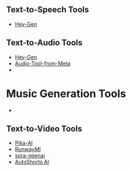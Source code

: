 ## Text-to-Speech Tools

- [Hey-Gen]()

## Text-to-Audio Tools

- [Hey-Gen]()
- [Audio-Tool-from-Meta]()
- 

# Music Generation Tools

- 

## Text-to-Video Tools 

- [Pika-AI]()
- [RunwayMl]()
- [sora-openai]()
- [ AutoShorts AI](https://autoshorts.ai/)